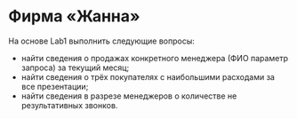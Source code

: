 # Фирма «Жанна»

На основе Lab1 выполнить следующие вопросы:
* найти сведения о продажах конкретного менеджера (ФИО параметр запроса) за текущий месяц;
* найти сведения о трёх покупателях с наибольшими расходами за все презентации;
* найти сведения в разрезе менеджеров о количестве не результативных звонков.